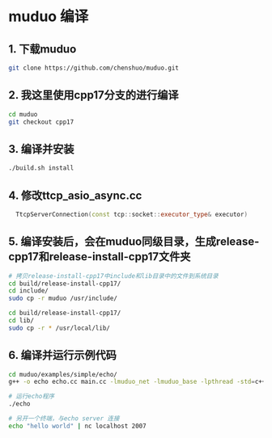 # muduo 编译

## 1. 下载muduo

```bash
git clone https://github.com/chenshuo/muduo.git
```

## 2. 我这里使用cpp17分支的进行编译

```bash
cd muduo
git checkout cpp17
```

## 3. 编译并安装

```bash
./build.sh install
```

## 4. 修改ttcp_asio_async.cc

```c++
  TtcpServerConnection(const tcp::socket::executor_type& executor)
```

## 5. 编译安装后，会在muduo同级目录，生成release-cpp17和release-install-cpp17文件夹

```bash
# 拷贝release-install-cpp17中include和lib目录中的文件到系统目录
cd build/release-install-cpp17/
cd include/
sudo cp -r muduo /usr/include/

cd build/release-install-cpp17/
cd lib/
sudo cp -r * /usr/local/lib/

```

## 6. 编译并运行示例代码

```bash
cd muduo/examples/simple/echo/
g++ -o echo echo.cc main.cc -lmuduo_net -lmuduo_base -lpthread -std=c++17

# 运行echo程序
./echo

# 另开一个终端，与echo server 连接
echo "hello world" | nc localhost 2007

```